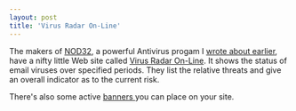 ```yaml
---
layout: post  
title: 'Virus Radar On-Line'
---
```

The makers of [NOD32](http://www.eset.com), a powerful Antivirus progam I [wrote about earlier](/blog?bloget_mode=View&bloget_item=dbc5f63a-a63c-4e69-ac08-db52fc5a7e7f), have a nifty little Web site called [Virus Radar On-Line](http://www.virus-radar.com). It shows the status of email viruses over specified periods. They list the relative threats and give an overall indicator as to the current risk. 

There's also some active [banners ](http://www.virus-radar.com/info_enu.html)you can place on your site.
